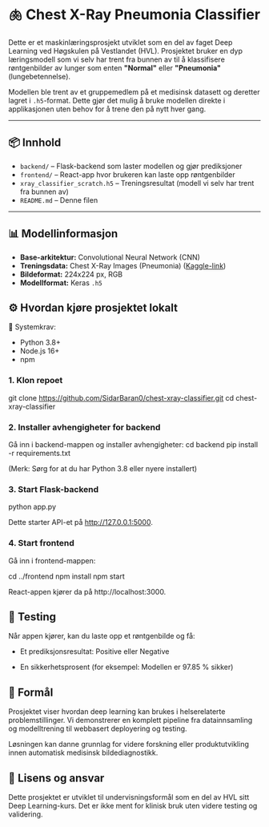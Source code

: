 # 🫁 Chest X-Ray Pneumonia Classifier

Dette er et maskinlæringsprosjekt utviklet som en del av faget Deep Learning ved Høgskulen på Vestlandet (HVL). Prosjektet bruker en dyp læringsmodell som vi selv har trent fra bunnen av til å klassifisere røntgenbilder av lunger som enten **"Normal"** eller **"Pneumonia"** (lungebetennelse).

Modellen ble trent av et gruppemedlem på et medisinsk datasett og deretter lagret i `.h5`-format. Dette gjør det mulig å bruke modellen direkte i applikasjonen uten behov for å trene den på nytt hver gang.

---

## 📦 Innhold

- `backend/` – Flask-backend som laster modellen og gjør prediksjoner
- `frontend/` – React-app hvor brukeren kan laste opp røntgenbilder
- `xray_classifier_scratch.h5` – Treningsresultat (modell vi selv har trent fra bunnen av)
- `README.md` – Denne filen
  
---

## 📊 Modellinformasjon

- **Base-arkitektur:** Convolutional Neural Network (CNN)
- **Treningsdata:** Chest X-Ray Images (Pneumonia) ([Kaggle-link](https://www.kaggle.com/datasets/paultimothymooney/chest-xray-pneumonia))
- **Bildeformat:** 224x224 px, RGB
- **Modellformat:** Keras `.h5`


## ⚙️ Hvordan kjøre prosjektet lokalt
📌 Systemkrav:
- Python 3.8+
- Node.js 16+
- npm

### 1. Klon repoet
git clone https://github.com/SidarBaran0/chest-xray-classifier.git
cd chest-xray-classifier

### 2. Installer avhengigheter for backend
Gå inn i backend-mappen og installer avhengigheter:
cd backend
pip install -r requirements.txt

(Merk: Sørg for at du har Python 3.8 eller nyere installert)

### 3. Start Flask-backend
python app.py

Dette starter API-et på http://127.0.0.1:5000.

### 4. Start frontend
Gå inn i frontend-mappen:

cd ../frontend
npm install
npm start

React-appen kjører da på http://localhost:3000.

## 🧪 Testing
Når appen kjører, kan du laste opp et røntgenbilde og få:

- Et prediksjonsresultat: Positive eller Negative

- En sikkerhetsprosent (for eksempel: Modellen er 97.85 % sikker)

## 🧠 Formål
Prosjektet viser hvordan deep learning kan brukes i helserelaterte problemstillinger. Vi demonstrerer en komplett pipeline fra datainnsamling og modelltrening til webbasert deployering og testing.

Løsningen kan danne grunnlag for videre forskning eller produktutvikling innen automatisk medisinsk bildediagnostikk.

## 📄 Lisens og ansvar
Dette prosjektet er utviklet til undervisningsformål som en del av HVL sitt Deep Learning-kurs. Det er ikke ment for klinisk bruk uten videre testing og validering.
